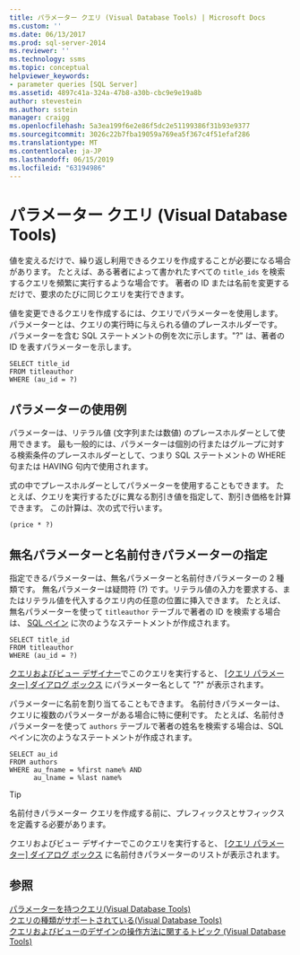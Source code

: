 ```yaml
---
title: パラメーター クエリ (Visual Database Tools) | Microsoft Docs
ms.custom: ''
ms.date: 06/13/2017
ms.prod: sql-server-2014
ms.reviewer: ''
ms.technology: ssms
ms.topic: conceptual
helpviewer_keywords:
- parameter queries [SQL Server]
ms.assetid: 4897c41a-324a-47b8-a30b-cbc9e9e19a8b
author: stevestein
ms.author: sstein
manager: craigg
ms.openlocfilehash: 5a3ea199f6e2e86f5dc2e51199386f31b93e9377
ms.sourcegitcommit: 3026c22b7fba19059a769ea5f367c4f51efaf286
ms.translationtype: MT
ms.contentlocale: ja-JP
ms.lasthandoff: 06/15/2019
ms.locfileid: "63194986"
---
```

# <a name="parameter-queries-visual-database-tools"></a>パラメーター クエリ (Visual Database Tools)
  値を変えるだけで、繰り返し利用できるクエリを作成することが必要になる場合があります。 たとえば、ある著者によって書かれたすべての `title_ids` を検索するクエリを頻繁に実行するような場合です。 著者の ID または名前を変更するだけで、要求のたびに同じクエリを実行できます。  
  
 値を変更できるクエリを作成するには、クエリでパラメーターを使用します。 パラメーターとは、クエリの実行時に与えられる値のプレースホルダーです。 パラメーターを含む SQL ステートメントの例を次に示します。"?" は、著者の ID を表すパラメーターを示します。  
  
```  
SELECT title_id  
FROM titleauthor  
WHERE (au_id = ?)  
```  
  
## <a name="where-you-can-use-parameters"></a>パラメーターの使用例  
 パラメーターは、リテラル値 (文字列または数値) のプレースホルダーとして使用できます。 最も一般的には、パラメーターは個別の行またはグループに対する検索条件のプレースホルダーとして、つまり SQL ステートメントの WHERE 句または HAVING 句内で使用されます。  
  
 式の中でプレースホルダーとしてパラメーターを使用することもできます。 たとえば、クエリを実行するたびに異なる割引き値を指定して、割引き価格を計算できます。 この計算は、次の式で行います。  
  
```  
(price * ?)  
```  
  
## <a name="specifying-unnamed-and-named-parameters"></a>無名パラメーターと名前付きパラメーターの指定  
 指定できるパラメーターは、無名パラメーターと名前付きパラメーターの 2 種類です。 無名パラメーターは疑問符 (?) です。リテラル値の入力を要求する、またはリテラル値を代入するクエリ内の任意の位置に挿入できます。 たとえば、無名パラメーターを使って `titleauthor` テーブルで著者の ID を検索する場合は、 [SQL ペイン](visual-database-tools.md) に次のようなステートメントが作成されます。  
  
```  
SELECT title_id  
FROM titleauthor  
WHERE (au_id = ?)  
```  
  
 [クエリおよびビュー デザイナー](query-and-view-designer-tools-visual-database-tools.md)でこのクエリを実行すると、 [[クエリ パラメーター] ダイアログ ボックス](query-parameters-dialog-box-visual-database-tools.md) にパラメーター名として "?" が表示されます。  
  
 パラメーターに名前を割り当てることもできます。 名前付きパラメーターは、クエリに複数のパラメーターがある場合に特に便利です。 たとえば、名前付きパラメーターを使って `authors` テーブルで著者の姓名を検索する場合は、SQL ペインに次のようなステートメントが作成されます。  
  
```  
SELECT au_id  
FROM authors  
WHERE au_fname = %first name% AND  
      au_lname = %last name%  
```  
  
> [!TIP]  
>  名前付きパラメーター クエリを作成する前に、プレフィックスとサフィックスを定義する必要があります。  
  
 クエリおよびビュー デザイナーでこのクエリを実行すると、 [[クエリ パラメーター] ダイアログ ボックス](query-parameters-dialog-box-visual-database-tools.md) に名前付きパラメーターのリストが表示されます。  
  
## <a name="see-also"></a>参照  
 [パラメーターを持つクエリ&#40;Visual Database Tools&#41;](query-with-parameters-visual-database-tools.md)   
 [クエリの種類がサポートされている&#40;Visual Database Tools&#41;](supported-query-types-visual-database-tools.md)   
 [クエリおよびビューのデザインの操作方法に関するトピック (Visual Database Tools)](design-queries-and-views-how-to-topics-visual-database-tools.md)  
  
  
